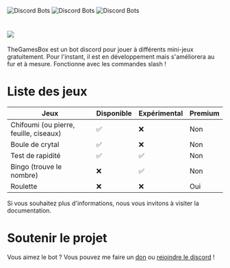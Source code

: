![Discord Bots](https://top.gg/api/widget/servers/946075376977858672.svg) ![Discord Bots](https://top.gg/api/widget/upvotes/946075376977858672.svg) ![Discord Bots](https://top.gg/api/widget/owner/946075376977858672.svg)
# ![](https://zupimages.net/up/22/08/k50l.png)
TheGamesBox est un bot discord pour jouer à différents mini-jeux gratuitement. Pour l'instant, il est en développement mais s'améliorera au fur et à mesure.
Fonctionne avec les commandes slash !

# Liste des jeux
| Jeux | Disponible | Expérimental | Premium |
|------|------------|----------------|------|
| Chifoumi (ou pierre, feuille, ciseaux) | ✅ | ❌ | Non |
| Boule de crytal | ✅ | ❌ | Non |
| Test de rapidité | ✅ | ✅ | Non |
| Bingo (trouve le nombre) | ❌ | ✅ | Non |
| Roulette | ❌ | ❌ | Oui |


Si vous souhaitez plus d'informations, nous vous invitons à visiter la documentation.

# Soutenir le projet
Vous aimez le bot ? Vous pouvez me faire un [don](https://www.buymeacoffee.com/luckyluka17) ou [rejoindre le discord](https://discord.gg/qFfYvKHR5B) !
